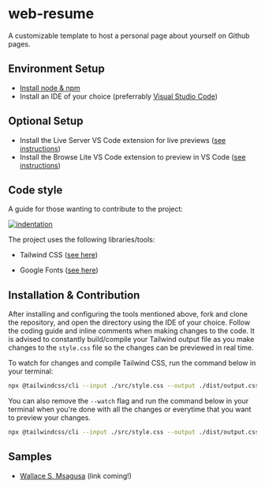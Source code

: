 # web-resume
A customizable template to host a personal page about yourself on Github pages.


## Environment Setup
- [Install node & npm](https://nodejs.org/en/download)
- Install an IDE of your choice (preferrably [Visual Studio Code](https://code.visualstudio.com/download))

## Optional Setup
- Install the Live Server VS Code extension for live previews ([see instructions](https://marketplace.visualstudio.com/items?itemName=ritwickdey.LiveServer))
- Install the Browse Lite VS Code extension to preview in VS Code ([see instructions](https://marketplace.visualstudio.com/items?itemName=antfu.browse-lite))


## Code style
A guide for those wanting to contribute to the project:

[![indentation](https://img.shields.io/badge/indentation-tabs-brightgreen)](https://www.codementor.io/@aviaryan/tabs-v-s-spaces-an-analysis-on-why-tabs-are-better-96xr0bg32)


The project uses the following libraries/tools:
- Tailwind CSS ([see here](https://tailwindcss.com))

- Google Fonts ([see here](https://fonts.google.com))

## Installation & Contribution
After installing and configuring the tools mentioned above, fork and clone the repository, and open the directory using the IDE of your choice. Follow the coding guide and inline comments when making changes to the code. It is advised to constantly build/compile your Tailwind output file as you make changes to the `style.css` file so the changes can be previewed in real time.  
  
To watch for changes and compile Tailwind CSS, run the command below in your terminal:
``` bash
npx @tailwindcss/cli --input ./src/style.css --output ./dist/output.css --watch
```

You can also remove the `--watch` flag and run the command below in your terminal when you're done with all the changes or everytime that you want to preview your changes.
``` bash
npx @tailwindcss/cli --input ./src/style.css --output ./dist/output.css
```

## Samples
- [Wallace S. Msagusa](#) (link coming!)